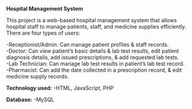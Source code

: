**Hospital Management System**

This project is a web-based hospital management system that allows hospital staff to manage patients, staff, and medicine supplies efficiently. There are four types of users:

-Receptionist/Admin: Can manage patient profiles & staff records.  
-Doctor: Can view patient’s basic details & lab test results, edit patient diagnosis details, add issued prescriptions, & add requested lab tests.  
-Lab Technician: Can manage lab test results in patient’s lab test record.  
-Pharmacist: Can add the date collected in a prescription record, & edit medicine supply records. 

**Technology used:**
-HTML, JavaScript, PHP

**Database:** 
-MySQL
